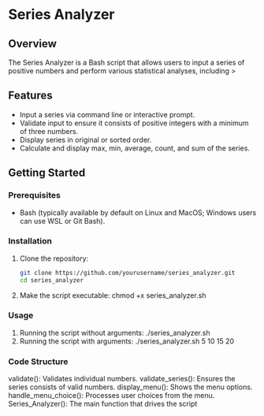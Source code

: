 # Series Analyzer

## Overview
The Series Analyzer is a Bash script that allows users to input a series of positive numbers and perform various statistical analyses, including >

## Features
- Input a series via command line or interactive prompt.
- Validate input to ensure it consists of positive integers with a minimum of three numbers.
- Display series in original or sorted order.
- Calculate and display max, min, average, count, and sum of the series.

## Getting Started

### Prerequisites
- Bash (typically available by default on Linux and MacOS; Windows users can use WSL or Git Bash).

### Installation
1. Clone the repository:
    ```bash
   git clone https://github.com/yourusername/series_analyzer.git
   cd series_analyzer
2. Make the script executable:
  chmod +x series_analyzer.sh

### Usage
1. Running the script without arguments:
  ./series_analyzer.sh
2. Running the script with arguments:
   ./series_analyzer.sh 5 10 15 20

### Code Structure
validate(): Validates individual numbers.
validate_series(): Ensures the series consists of valid numbers.
display_menu(): Shows the menu options.
handle_menu_choice(): Processes user choices from the menu.
Series_Analyzer(): The main function that drives the script

